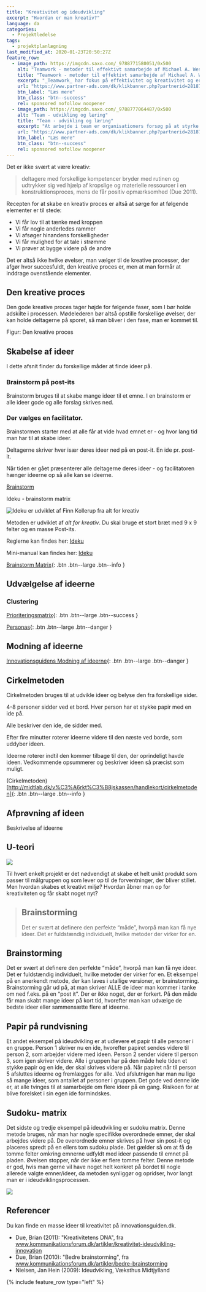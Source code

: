```yaml
---
title: "Kreativitet og ideudvikling"
excerpt: "Hvordan er man kreativ?"
language: da
categories:
  - Projektledelse
tags:
  - projektplanlægning
last_modified_at: 2020-01-23T20:50:27Z
feature_row:
  - image_path: https://imgcdn.saxo.com/_9788771580051/0x500
    alt: "Teamwork - metoder til effektivt samarbejde af Michael A. West"
    title: "Teamwork - metoder til effektivt samarbejde af Michael A. West"
    excerpt: "_Teamwork_ har fokus på effektivitet og kreativitet og er for alle, der på den ene eller anden måde bruger teamwork i deres dagligdag. Bogen er fyldt med praktiske eksempler og teori, der kan hjælpe et team med at opstille mål og opnå dem."
    url: "https://www.partner-ads.com/dk/klikbanner.php?partnerid=28187&bannerid=43264&htmlurl=https://www.saxo.com/dk/teamwork_michael-a-west_haeftet_9788771580051"
    btn_label: "Læs mere"
    btn_class: "btn--success"
    rel: sponsored nofollow noopener
  - image_path: https://imgcdn.saxo.com/_9788777064487/0x500
    alt: "Team - udvikling og læring"
    title: "Team - udvikling og læring"
    excerpt: "At arbejde i team er organisationers forsøg på at styrke udvikling af faglige og personlige potentialer og kompetencer. Bogens formål er at give svar på, hvordan udvikling og læring i team kan blive en succes, fx om sporten er en passende metafor til at fremme teamudvikling og læring og forståelse af samarbejde samt om team på arbejdspladsen kan skabe nye fortællinger om medarbejdernes måde at se på samarbejde og gensidig udvikling."
    url: "https://www.partner-ads.com/dk/klikbanner.php?partnerid=28187&bannerid=43264&htmlurl=https://www.saxo.com/dk/team-udvikling-og-laering_morten-bertelsen-red-reinhard-stelter-red_haeftet_9788777064487"
    btn_label: "Læs mere"
    btn_class: "btn--success"
    rel: sponsored nofollow noopener
---
```


Det er ikke svært at være kreativ:

> deltagere med forskellige kompetencer bryder med rutinen og udtrykker sig ved hjælp af kropslige og materielle ressourcer i en konstruktionsproces, mens de får positiv opmærksomhed (Due 2011).

Recepten for at skabe en kreativ proces er altså at sørge for at følgende elementer er til stede:

- Vi får lov til at tænke med kroppen
- Vi får nogle anderledes rammer
- Vi afsøger hinandens forskelligheder
- Vi får mulighed for at tale i strømme
- Vi prøver at bygge videre på de andre

Det er altså ikke hvilke øvelser, man vælger til de kreative processer, der afgør hvor succesfuldt, den kreative proces er, men at man formår at inddrage ovenstående elementer.

## Den kreative proces

Den gode kreative proces tager højde for følgende faser, som I bør holde adskilte i processen. Mødelederen bør altså opstille forskellige øvelser, der kan holde deltagerne på sporet, så man bliver i den fase, man er kommet til.

Figur: Den kreative proces

## Skabelse af ideer

I dette afsnit finder du forskellige måder at finde ideer på.

### Brainstorm på post-its

Brainstorm bruges til at skabe mange ideer til et emne. I en brainstorm er alle ideer gode og alle forslag skrives ned.

### Der vælges en facilitator.

Brainstormen starter med at alle får at vide hvad emnet er - og hvor lang tid man har til at skabe ideer.

Deltagerne skriver hver især deres ideer ned på en post-it. En ide pr. post-it.

Når tiden er gået præsenterer alle deltagerne deres ideer - og facilitatoren hænger ideerne op så alle kan se ideerne.

[Brainstorm](http://innovationsguiden.dk/brugere/ide-og-konceptudvikling/brainstorm)

Ideku - brainstorm matrix

![Ideku er udviklet af Finn Kollerup fra _alt for kreativ_](/assets/images/ideku.jpg)

Metoden er udviklet af _alt for kreativ_. Du skal bruge et stort bræt med 9 x 9 felter og en masse Post-its. 

Reglerne kan findes her: [Ideku](http://www.alt4kreativ.dk/UserFiles/file/PDF/IDEKU-instruktion_2sidet-Version01.pdf)

Mini-manual kan findes her: [Ideku](http://www.alt4kreativ.dk/UserFiles/file/PDF/Arbejdsbog_-_Ideku_proces.pdf)

[Brainstorm Matrix](http://innovationsguiden.dk/brugere/ide-og-konceptudvikling/brainstormingmatrix){: .btn .btn--large .btn--info }

## Udvælgelse af ideerne

### Clustering

[Prioriteringsmatrix](http://innovationsguiden.dk/brugere/ide-og-konceptudvikling/prioteringsmatrix){: .btn .btn--large .btn--success }

[Personas](http://innovationsguiden.dk/brugere/analyse/personas){: .btn .btn--large .btn--danger }

## Modning af ideerne

[Innovationsguidens Modning af ideerne](http://innovationsguiden.dk/brugere/ide-og-konceptudvikling/idemodning){: .btn .btn--large .btn--danger }

## Cirkelmetoden

Cirkelmetoden bruges til at udvikle ideer og belyse den fra forskellige sider.

4-8 personer sidder ved et bord. Hver person har et stykke papir med en ide på.

Alle beskriver den ide, de sidder med.

Efter fire minutter roterer ideerne videre til den næste ved borde, som uddyber ideen.

Ideerne roterer indtil den kommer tilbage til den, der oprindeligt havde ideen. Vedkommende opsummerer og beskriver ideen så præcist som muligt.

(Cirkelmetoden)[http://midtlab.dk/v%C3%A6rkt%C3%B8jskassen/handlekort/cirkelmetoden]{: .btn .btn--large .btn--info }

## Afprøvning af ideen

Beskrivelse af ideerne

## U-teori

![](/assets/images/u-teori.jpg)

Til hvert enkelt projekt er det nødvendigt at skabe et helt unikt produkt som passer til målgruppen og som lever op til de forventninger, der bliver stillet. Men hvordan skabes et kreativt miljø? Hvordan åbner man op for kreativiteten og får skabt noget nyt?

> ## Brainstorming
>
> Det er svært at definere den perfekte “måde”, hvorpå man kan få nye ideer. Det er fuldstændig individuelt, hvilke metoder der virker for en.

## Brainstorming

Det er svært at definere den perfekte “måde”, hvorpå man kan få nye ideer. Det er fuldstændig individuelt, hvilke metoder der virker for en. Et eksempel på en anerkendt metode, der kan laves i utallige versioner, er brainstorming. Brainstorming går ud på, at man skriver ALLE de ideer man kommer i tanke om ned f.eks. på en “post it”. Der er ikke noget, der er forkert. På den måde får man skabt mange ideer på kort tid, hvorefter man kan udvælge de bedste ideer eller sammensætte flere af ideerne. 

## Papir på rundvisning

Et andet eksempel på ideudvikling er at udlevere et papir til alle personer i en gruppe. Person 1 skriver nu en ide, hvorefter papiret sendes videre til person 2, som arbejder videre med ideen. Person 2 sender videre til person 3, som igen skriver videre. Alle i gruppen har på den måde hele tiden et stykke papir og en ide, der skal skrives videre på. Når papiret når til person 5 afsluttes ideerne og fremlægges for alle. Ved afslutnigen har man nu lige så mange ideer, som antallet af personer i gruppen. Det gode ved denne ide er, at alle tvinges til at samarbejde om flere ideer på en gang. Risikoen for at blive forelsket i sin egen ide formindskes.  

## Sudoku- matrix 

Det sidste og tredje eksempel på ideudvikling er sudoku matrix. Denne metode bruges, når man har nogle specifikke overordnede emner, der skal arbejdes videre på. De overordnede emner skrives på hver sin post-it og placeres spredt på en ellers tom sudoku plade. Det gælder så om at få de tomme felter omkring emnerne udfyldt med ideer passende til emnet på pladen. Øvelsen stopper, når der ikke er flere tomme felter. Denne metode er god, hvis man gerne vil have noget helt konkret på bordet til nogle allerede valgte emner/ideer, da metoden synliggør og opridser, hvor langt man er i ideudviklingsprocessen. 

![](/assets/images/postit.jpg)

## Referencer

Du kan finde en masse ideer til kreativitet på innovationsguiden.dk.

- Due, Brian (2011): "Kreativitetens DNA", fra www.kommunikationsforum.dk/artikler/kreativitet-ideudvikling-innovation
- Due, Brian (2010): "Bedre brainstorming", fra www.kommunikationsforum.dk/artikler/bedre-brainstorming
- Nielsen, Jan Hein (2009): Ideudvikling, Væksthus Midtjylland

{% include feature_row type="left" %}
